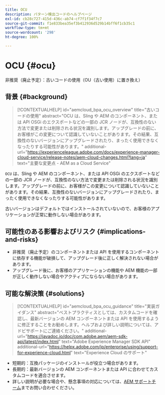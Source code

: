 ```yaml
---
title: OCU
description: パターン検出コードのヘルプページ
exl-id: cb28c727-415d-436c-ab74-cf7f1f34f7c7
source-git-commit: f1e833bea35ef3b412936d529b14bff6f1cb35c1
workflow-type: tm+mt
source-wordcount: '298'
ht-degree: 100%

---
```


# OCU {#ocu}

非推奨（廃止予定）：古いコードの使用（OU（古い使用）に置き換え）

## 背景 {#background}

>[!CONTEXTUALHELP]
>id="aemcloud_bpa_ocu_overview"
>title="古いコードの使用"
>abstract="OCU は、Sling や AEM のコンポーネント、または API OSGi のエクスポートなどの一部の JCR ノードが、互換性のない方法で変更または削除される状況を識別します。アップグレードの前に、お客様がこの変更について認識していないことがあります。その結果、互換性のないバージョンにアップグレードされたり、まったく使用できなくなったりする可能性があります。"
>additional-url="https://experienceleague.adobe.com/docs/experience-manager-cloud-service/release-notes/aem-cloud-changes.html?lang=ja" text="主要な変更点 - AEM as a Cloud Service"

`OCU` は、Sling や AEM のコンポーネント、または API OSGi のエクスポートなどの一部の JCR ノードが、互換性のない方法で変更または削除される状況を識別します。アップグレードの前に、お客様がこの変更について認識していないことがあります。その結果、互換性のないバージョンにアップグレードされたり、まったく使用できなくなったりする可能性があります。

古いバージョンはデフォルトではインストールされていないので、お客様のアプリケーションが正常に動作しない場合があります。

## 可能性のある影響およびリスク {#implications-and-risks}

* 非推奨（廃止予定）のコンポーネントまたは API を使用するコンポーネントに依存する機能が破損して、アップグレード後に正しく解決されない場合があります。
* アップグレード後に、お客様のアプリケーションの機能や AEM 機能の一部が正しく動作しない場合やアクティブにならない場合があります。

## 可能な解決策 {#solutions}

>[!CONTEXTUALHELP]
>id="aemcloud_bpa_ocu_guidance"
>title="実装ガイダンス"
>abstract="ベストプラクティスとしては、カスタムコードを確認し、最新バージョンの AEM コンポーネントまたは API を使用するように修正することをお勧めします。ヘルプおよび詳しい説明については、アドビサポートにご連絡ください。"
>additional-url="https://javadoc.io/doc/com.adobe.aem/aem-sdk-api/latest/index.html" text="Adobe Experience Manager SDK API"
>additional-url="https://helpx.adobe.com/jp/enterprise/using/support-for-experience-cloud.html" text="Experience Cloud のサポート"

* 短期的：互換パッケージのインストールが役立つ場合があります。
* 長期的：最新バージョンの AEM コンポーネントまたは API に合わせてカスタムコードを適合させます。
* 詳しい説明が必要な場合や、懸念事項の対応については、[AEM サポートチーム](https://helpx.adobe.com/jp/enterprise/using/support-for-experience-cloud.html)までお問い合わせください。
